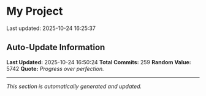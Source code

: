 # My Project


Last updated: 2025-10-24 16:25:37










































































































































































































































































































































































































































































































































































































































































## Auto-Update Information

**Last Updated:** 2025-10-24 16:50:24
**Total Commits:** 259
**Random Value:** 5742
**Quote:** _Progress over perfection._

---
_This section is automatically generated and updated._